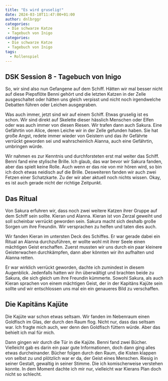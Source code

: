 ```yaml
---
title: "Es wird gruselig!"
date: 2024-03-10T11:47:00+01:00
author: dnlbrggr
categories:
 - Die schwarze Katze
 - Tagebuch von Inigo
categories:
 - Die schwarze Katze
 - Tagebuch von Inigo
tags:
  - Rollenspiel
---
```


## DSK Session 8 - Tagebuch von Inigo

So, wir sind also nun Gefangene auf dem Schiff. Hätten wir mal besser nicht auf diese Piepsflöte Benni gehört und die letzten Katzen in der Zelle ausgeschaltet oder hätten uns gleich verpisst und nicht noch irgendwelche Debatten führen oder Leichen ausgegraben.

Was auch immer, jetzt sind wir auf einem Schiff. Etwas gruselig ist es schon. Wir sind direkt auf Skelette dieser hässlich Menschen oder Elfen oder was auch immer von diesen Riesen. Wir trafen dann auch Sakura. Eine Gefährtin von Alice, deren Leiche wir in der Zelle gefunden haben. Sie hat große Angst, redete immer wieder von Geistern und das ihr Gefährte verrückt geworden sei und wahrscheinlich Alanna, auch eine Gefährtin, umbringen würde. 

Wir nahmen es zur Kenntnis und durchforsteten erst mal weiter das Schiff. Benni fand eine stylische Brille. Ich glaub, das war bevor wir Sakura fanden, aber das spielt keine Rolle. Auch wenn er das nie von mir hören wird, so bin ich doch etwas neidisch auf die Brille.
Desweiteren fanden wir auch zwei Fetzen einer Schatzkarte. Zu der wir aber aktuell noch nichts wissen. Okay, es ist auch gerade nicht der richtige Zeitpunkt. 

## Das Ritual

Von Sakura erfuhren wir, dass noch zwei weitere Katzen ihrer Gruppe auf dem Schiff sein sollte. Kieran und Alanna. Kieran ist von Zerzal geweiht und soll scheinbar verrückt geworden sein. Sakura macht sich deshalb große Sorgen um ihre Freundin. Wir versprachen zu helfen und taten dies auch.

Wir fanden Kieran im untersten Deck des Schiffes. Er war gerade dabei ein Ritual an Alanna durchzuführen, er wollte wohl mit ihrer Seele einen mächtigen Geist erschaffen. Zuerst mussten wir uns durch ein paar kleinere Geisterwachen durchkämpfen, dann aber könnten wir ihn aufhalten und Alanna retten.

Er war wirklich verrückt geworden, dachte ich zumindest in diesem Augenblick. Jedenfalls hatten wir ihn überwältigt und brachten beide zu Sakura, die sich gleich um ihre Freundin kümmerte. Sowohl Sakura, als auch Kieran sprachen von einem mächtigen Geist, der in der Kapitäns Kajüte sein sollte und wir entschlossen uns mal ein ein genaueres Bild zu verschaffen.

## Die Kapitäns Kajüte

Die Kajüte war schon etwas seltsam. Wir fanden im Nebenraum einen Goldfisch im Glas, der durch den Raum flog. Nicht nur, dass das seltsam war. Ich fragte mich auch, wer denn den Goldfisch füttern würde. Aber das behielt ich mal für mich. 

Dann gingen wir durch die Tür in die Kajüte. Benni fand zwei Bücher. Vielleicht gab es darin ein paar gute Informationen, doch dann ging alles etwas durcheinander. Bücher folgen durch den Raum, die Kisten klappen von selbst zu und plötzlich war er da, der Geist eines Menschen. Riesig in seiner Gestalt, gewaltig in seiner Stimme. Die ich komischerweise verstehen konnte. In dem Moment dachte ich mir nur, vielleicht war Kierans Plan doch nicht so schlecht.